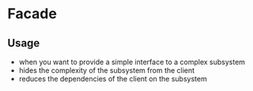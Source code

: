 # Facade

## Usage

- when you want to provide a simple interface to a complex subsystem
- hides the complexity of the subsystem from the client
- reduces the dependencies of the client on the subsystem
